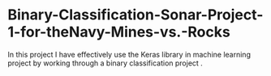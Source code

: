 # Binary-Classification-Sonar-Project-1-for-theNavy-Mines-vs.-Rocks
In this project I have effectively use the Keras library in  machine learning project by working through a binary classification project .
